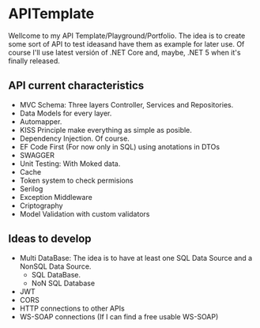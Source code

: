 # APITemplate
Wellcome to my API Template/Playground/Portfolio. The idea is to create some sort of API to test ideasand have them as example for later use. Of course I'll use latest versión of .NET Core and, maybe, .NET 5 when it's finally released.

## API current characteristics
- MVC Schema: Three layers Controller, Services and Repositories.
- Data Models for every layer.
- Automapper.
- KISS Principle make everything as simple as posible.
- Dependency Injection. Of course.
- EF Code First (For now only in SQL) using anotations in DTOs
- SWAGGER
- Unit Testing: With Moked data.
- Cache
- Token system to check permisions
- Serilog
- Exception Middleware 
- Criptography
- Model Validation with custom validators

## Ideas to develop
- Multi DataBase: The idea is to have at least one SQL Data Source and a NonSQL Data Source.
    - SQL DataBase.
    - NoN SQL Database
- JWT
- CORS
- HTTP connections to other APIs
- WS-SOAP connections (If I can find a free usable WS-SOAP)

